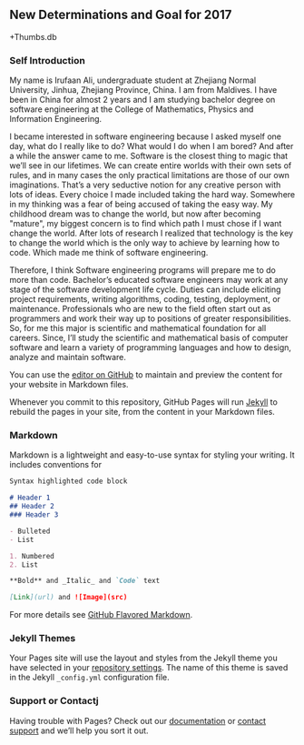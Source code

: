 ## New Determinations and Goal for 2017 
+Thumbs.db
### Self Introduction

My name is Irufaan Ali, undergraduate student at Zhejiang Normal University, Jinhua, Zhejiang Province, China. I am from Maldives. I have been in China for almost 2 years and I am studying bachelor degree on software engineering at the College of Mathematics, Physics and Information Engineering.

 I became interested in software engineering because I asked myself one day, what do I really like to do?  What would I do when I am bored?  And after a while the answer came to me. Software is the closest thing to magic that we’ll see in our lifetimes. We can create entire worlds with their own sets of rules, and in many cases the only practical limitations are those of our own imaginations. That’s a very seductive notion for any creative person with lots of ideas. Every choice I made included taking the hard way. Somewhere in my thinking was a fear of being accused of taking the easy way. My childhood dream was to change the world, but now after becoming "mature", my biggest concern is to find which path I must chose if I want change the world. After lots of research I realized that technology is the key to change the world which is the only way to achieve by learning how to code. Which made me think of software engineering.
 
Therefore, I think Software engineering programs will prepare me to do more than code. Bachelor’s educated software engineers may work at any stage of the software development life cycle. Duties can include eliciting project requirements, writing algorithms, coding, testing, deployment, or maintenance. Professionals who are new to the field often start out as programmers and work their way up to positions of greater responsibilities.  So, for me this major is scientific and mathematical foundation for all careers. Since, I’ll study the scientific and mathematical basis of computer software and learn a variety of programming languages and how to design, analyze and maintain software. 


You can use the [editor on GitHub](https://github.com/irufaan/Irufaan.github.io/edit/master/README.md) to maintain and preview the content for your website in Markdown files.

Whenever you commit to this repository, GitHub Pages will run [Jekyll](https://jekyllrb.com/) to rebuild the pages in your site, from the content in your Markdown files.

### Markdown

Markdown is a lightweight and easy-to-use syntax for styling your writing. It includes conventions for

```markdown
Syntax highlighted code block

# Header 1
## Header 2
### Header 3

- Bulleted
- List

1. Numbered
2. List

**Bold** and _Italic_ and `Code` text

[Link](url) and ![Image](src)
```

For more details see [GitHub Flavored Markdown](https://guides.github.com/features/mastering-markdown/).

### Jekyll Themes

Your Pages site will use the layout and styles from the Jekyll theme you have selected in your [repository settings](https://github.com/irufaan/Irufaan.github.io/settings). The name of this theme is saved in the Jekyll `_config.yml` configuration file.

### Support or Contactj

Having trouble with Pages? Check out our [documentation](https://help.github.com/categories/github-pages-basics/) or [contact support](https://github.com/contact) and we’ll help you sort it out.
